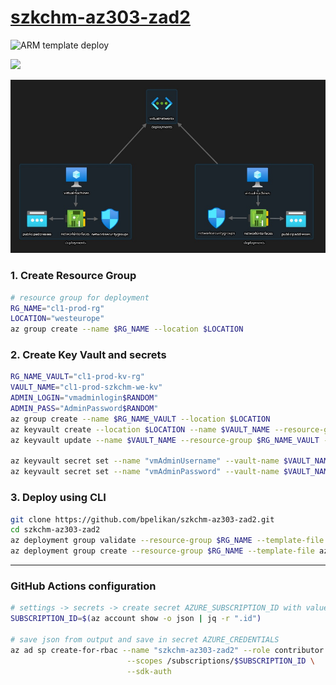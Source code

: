 # [szkchm-az303-zad2](https://github.com/bpelikan/SzkolaChmury/tree/az303/zadanie2/Azure/Architecture/Az-303/Zadanie3)

![ARM template deploy](https://github.com/bpelikan/szkchm-az303-zad2/workflows/ARM%20template%20deploy/badge.svg)


<a href="https://portal.azure.com/#create/Microsoft.Template/uri/https%3A%2F%2Fraw.githubusercontent.com%2Fbpelikan%2Fszkchm-az303-zad2%2Fmain%2Fazuredeploy.json" target="_blank">
  <img src="https://aka.ms/deploytoazurebutton"/>
</a>

![Screen](./img/20201216212102.jpg "Screen")

### 1. Create Resource Group
```bash
# resource group for deployment
RG_NAME="cl1-prod-rg"
LOCATION="westeurope"
az group create --name $RG_NAME --location $LOCATION
```

### 2. Create Key Vault and secrets
```bash
RG_NAME_VAULT="cl1-prod-kv-rg"
VAULT_NAME="cl1-prod-szkchm-we-kv"
ADMIN_LOGIN="vmadminlogin$RANDOM"
ADMIN_PASS="AdminPassword$RANDOM"
az group create --name $RG_NAME_VAULT --location $LOCATION
az keyvault create --location $LOCATION --name $VAULT_NAME --resource-group $RG_NAME_VAULT
az keyvault update --name $VAULT_NAME --resource-group $RG_NAME_VAULT --enabled-for-template-deployment true

az keyvault secret set --name "vmAdminUsername" --vault-name $VAULT_NAME --value $ADMIN_LOGIN
az keyvault secret set --name "vmAdminPassword" --vault-name $VAULT_NAME --value $ADMIN_PASS
```

### 3. Deploy using CLI
```bash
git clone https://github.com/bpelikan/szkchm-az303-zad2.git
cd szkchm-az303-zad2
az deployment group validate --resource-group $RG_NAME --template-file azuredeploy.json --parameters azuredeploy.parameters.json
az deployment group create --resource-group $RG_NAME --template-file azuredeploy.json --parameters azuredeploy.parameters.json
```

---

### GitHub Actions configuration
```bash
# settings -> secrets -> create secret AZURE_SUBSCRIPTION_ID with value from $SUBSCRIPTION_ID
SUBSCRIPTION_ID=$(az account show -o json | jq -r ".id")

# save json from output and save in secret AZURE_CREDENTIALS
az ad sp create-for-rbac --name "szkchm-az303-zad2" --role contributor \
                          --scopes /subscriptions/$SUBSCRIPTION_ID \
                          --sdk-auth
```
